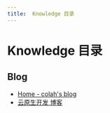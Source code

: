 ```yaml
---
title:  Knowledge 目录
---
```


<!-- markdownlint-disable MD025 -->

# Knowledge 目录

## Blog

- [Home - colah's blog](https://colah.github.io)
- [云原生开发 博客](https://ewhisper.cn)
